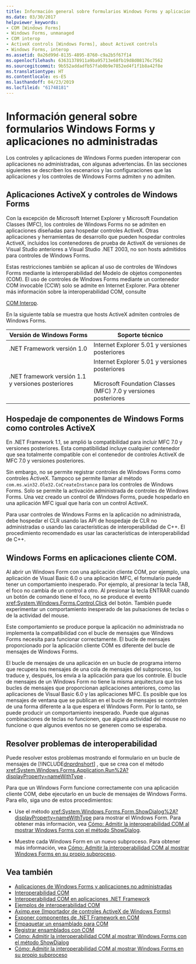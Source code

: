 ```yaml
---
title: Información general sobre formularios Windows Forms y aplicaciones no administradas
ms.date: 03/30/2017
helpviewer_keywords:
- COM [Windows Forms]
- Windows Forms, unmanaged
- COM interop
- ActiveX controls [Windows Forms], about ActiveX controls
- Windows Forms, interop
ms.assetid: 0a26d99d-8135-4895-8760-c9a2b5f67f14
ms.openlocfilehash: 63631378911a9ba95713e68fb19d8d08176c7562
ms.sourcegitcommit: 9b552addadfb57fab0b9e7852ed4f1f1b8a42f8e
ms.translationtype: HT
ms.contentlocale: es-ES
ms.lasthandoff: 04/23/2019
ms.locfileid: "61748181"
---
```

# <a name="windows-forms-and-unmanaged-applications-overview"></a>Información general sobre formularios Windows Forms y aplicaciones no administradas
Los controles y aplicaciones de Windows Forms pueden interoperar con aplicaciones no administradas, con algunas advertencias. En las secciones siguientes se describen los escenarios y las configuraciones que las aplicaciones y los controles de Windows Forms admiten y no admiten.  
  
## <a name="windows-forms-controls-and-activex-applications"></a>Aplicaciones ActiveX y controles de Windows Forms  
 Con la excepción de Microsoft Internet Explorer y Microsoft Foundation Classes (MFC), los controles de Windows Forms no se admiten en aplicaciones diseñadas para hospedar controles ActiveX. Otras aplicaciones y herramientas de desarrollo que pueden hospedar controles ActiveX, incluidos los contenedores de prueba de ActiveX de versiones de Visual Studio anteriores a Visual Studio .NET 2003, no son hosts admitidos para controles de Windows Forms.  
  
 Estas restricciones también se aplican al uso de controles de Windows Forms mediante la interoperabilidad del Modelo de objetos componentes (COM). El uso de controles de Windows Forms mediante un contenedor COM invocable (CCW) solo se admite en Internet Explorer. Para obtener más información sobre la interoperabilidad COM, consulte  
  
 [COM Interop](../../../visual-basic/programming-guide/com-interop/index.md).  
  
 En la siguiente tabla se muestra que hosts ActiveX admiten controles de Windows Forms.  
  
|Versión de Windows Forms|Soporte técnico|  
|---------------------------|-------------|  
|.NET Framework versión 1.0|Internet Explorer 5.01 y versiones posteriores|  
|.NET framework versión 1.1 y versiones posteriores|Internet Explorer 5.01 y versiones posteriores<br /><br /> Microsoft Foundation Classes (MFC) 7.0 y versiones posteriores|  
  
## <a name="hosting-windows-forms-components-as-activex-controls"></a>Hospedaje de componentes de Windows Forms como controles ActiveX  
 En .NET Framework 1.1, se amplió la compatibilidad para incluir MFC 7.0 y versiones posteriores. Esta compatibilidad incluye cualquier contenedor que sea totalmente compatible con el contenedor de controles ActiveX de MFC 7.0 y versiones posteriores.  
  
 Sin embargo, no se permite registrar controles de Windows Forms como controles ActiveX. Tampoco se permite llamar al método `com.ms.win32.Ole32.CoCreateInstance` para los controles de Windows Forms. Solo se permite la activación administrada de controles de Windows Forms. Una vez creado un control de Windows Forms, puede hospedarlo en una aplicación MFC igual que haría con un control ActiveX.  
  
 Para usar controles de Windows Forms en la aplicación no administrada, debe hospedar el CLR usando las API de hospedaje de CLR no administradas o usando las características de interoperabilidad de C++. El procedimiento recomendado es usar las características de interoperabilidad de C++.  
  
## <a name="windows-forms-in-com-client-applications"></a>Windows Forms en aplicaciones cliente COM.  
 Al abrir un Windows Form con una aplicación cliente COM, por ejemplo, una aplicación de Visual Basic 6.0 o una aplicación MFC, el formulario puede tener un comportamiento inesperado. Por ejemplo, al presionar la tecla TAB, el foco no cambia de un control a otro. Al presionar la tecla ENTRAR cuando un botón de comando tiene el foco, no se produce el evento <xref:System.Windows.Forms.Control.Click> del botón. También puede experimentar un comportamiento inesperado de las pulsaciones de teclas o de la actividad del mouse.  
  
 Este comportamiento se produce porque la aplicación no administrada no implementa la compatibilidad con el bucle de mensajes que Windows Forms necesita para funcionar correctamente. El bucle de mensajes proporcionado por la aplicación cliente COM es diferente del bucle de mensajes de Windows Forms.  
  
 El bucle de mensajes de una aplicación en un bucle de programa interno que recupera los mensajes de una cola de mensajes del subproceso, los traduce y, después, los envía a la aplicación para que los controle. El bucle de mensajes de un Windows Form no tiene la misma arquitectura que los bucles de mensajes que proporcionan aplicaciones anteriores, como las aplicaciones de Visual Basic 6.0 y las aplicaciones MFC. Es posible que los mensajes de ventana que se publican en el bucle de mensajes se controlen de una forma diferente a la que espera el Windows Form. Por lo tanto, se puede producir un comportamiento inesperado. Puede que algunas combinaciones de teclas no funcionen, que alguna actividad del mouse no funcione o que algunos eventos no se generen como se esperaba.  
  
## <a name="resolving-interoperability-issues"></a>Resolver problemas de interoperabilidad  
 Puede resolver estos problemas mostrando el formulario en un bucle de mensajes de [!INCLUDE[dnprdnshort](../../../../includes/dnprdnshort-md.md)] , que se crea con el método <xref:System.Windows.Forms.Application.Run%2A?displayProperty=nameWithType> .  
  
 Para que un Windows Form funcione correctamente con una aplicación cliente COM, debe ejecutarlo en un bucle de mensajes de Windows Forms. Para ello, siga uno de estos procedimientos:  
  
- Use el método <xref:System.Windows.Forms.Form.ShowDialog%2A?displayProperty=nameWithType> para mostrar el Windows Form. Para obtener más información, vea [Cómo: Admitir la interoperabilidad COM al mostrar Windows Forms con el método ShowDialog](com-interop-by-displaying-a-windows-form-shadow.md).  
  
- Muestre cada Windows Form en un nuevo subproceso. Para obtener más información, vea [Cómo: Admitir la interoperabilidad COM al mostrar Windows Forms en su propio subproceso](how-to-support-com-interop-by-displaying-each-windows-form-on-its-own-thread.md).  
  
## <a name="see-also"></a>Vea también

- [Aplicaciones de Windows Forms y aplicaciones no administradas](windows-forms-and-unmanaged-applications.md)
- [Interoperabilidad COM](../../../visual-basic/programming-guide/com-interop/index.md)
- [Interoperabilidad COM en aplicaciones .NET Framework](../../../visual-basic/programming-guide/com-interop/com-interoperability-in-net-framework-applications.md)
- [Ejemplos de interoperabilidad COM](https://docs.microsoft.com/previous-versions/visualstudio/visual-studio-2008/cxcz83xf(v=vs.90))
- [Aximp.exe (Importador de controles ActiveX de Windows Forms)](../../tools/aximp-exe-windows-forms-activex-control-importer.md)
- [Exponer componentes de .NET Framework en COM](../../interop/exposing-dotnet-components-to-com.md)
- [Empaquetar un ensamblado para COM](../../interop/packaging-an-assembly-for-com.md)
- [Registrar ensamblados con COM](../../interop/registering-assemblies-with-com.md)
- [Cómo: Admitir la interoperabilidad COM al mostrar Windows Forms con el método ShowDialog](com-interop-by-displaying-a-windows-form-shadow.md)
- [Cómo: Admitir la interoperabilidad COM al mostrar Windows Forms en su propio subproceso](how-to-support-com-interop-by-displaying-each-windows-form-on-its-own-thread.md)
